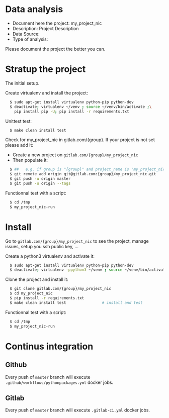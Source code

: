 # Data analysis
- Document here the project: my_project_nic
- Description: Project Description
- Data Source:
- Type of analysis:

Please document the project the better you can.

# Stratup the project

The initial setup.

Create virtualenv and install the project:
```bash
  $ sudo apt-get install virtualenv python-pip python-dev
  $ deactivate; virtualenv ~/venv ; source ~/venv/bin/activate ;\
    pip install pip -U; pip install -r requirements.txt
```

Unittest test:
```bash
  $ make clean install test
```

Check for my_project_nic in gitlab.com/{group}.
If your project is not set please add it:

- Create a new project on `gitlab.com/{group}/my_project_nic`
- Then populate it:

```bash
  $ ##   e.g. if group is "{group}" and project_name is "my_project_nic"
  $ git remote add origin git@gitlab.com:{group}/my_project_nic.git
  $ git push -u origin master
  $ git push -u origin --tags
```

Functionnal test with a script:
```bash
  $ cd /tmp
  $ my_project_nic-run
```
# Install
Go to `gitlab.com/{group}/my_project_nic` to see the project, manage issues,
setup you ssh public key, ...

Create a python3 virtualenv and activate it:
```bash
  $ sudo apt-get install virtualenv python-pip python-dev
  $ deactivate; virtualenv -ppython3 ~/venv ; source ~/venv/bin/activate
```

Clone the project and install it:
```bash
  $ git clone gitlab.com/{group}/my_project_nic
  $ cd my_project_nic
  $ pip install -r requirements.txt
  $ make clean install test                # install and test
```
Functionnal test with a script:
```bash
  $ cd /tmp
  $ my_project_nic-run
``` 

# Continus integration
## Github 
Every push of `master` branch will execute `.github/workflows/pythonpackages.yml` docker jobs.
## Gitlab
Every push of `master` branch will execute `.gitlab-ci.yml` docker jobs.
